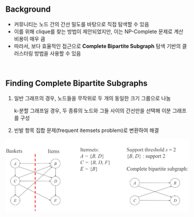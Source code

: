 <br />

## Background

- 커뮤니티는 노드 간의 간선 밀도를 바탕으로 직접 탐색할 수 있음
- 이를 위해 clique를 찾는 방법이 제안되었지만, 이는 NP-Complete 문제로 계산 비용이 매우 큼
- 따라서, 보다 효율적인 접근으로 **Complete Bipartite Subgraph** 탐색 기반의 클러스터링 방법을 사용할 수 있음

<br />

## Finding Complete Bipartite Subgraphs

1. 일반 그래프의 경우, 노드들을 무작위로 두 개의 동일한 크기 그룹으로 나눔

   k-분할 그래프일 경우, 두 종류의 노드와 그들 사이의 간선만을 선택해 이분 그래프를 구성

2. 빈발 항목 집합 문제(frequent itemsets problem)로 변환하여 해결

![alt_text](./Figure/Figure9.png)

<br />
<br />
<br />
<br />
